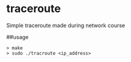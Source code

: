 # traceroute
Simple traceroute made during network course

##usage
```
> make
> sudo ./tracroute <ip_address>
```
